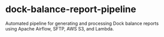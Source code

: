 # dock-balance-report-pipeline
Automated pipeline for generating and processing Dock balance reports using Apache Airflow, SFTP, AWS S3, and Lambda.
